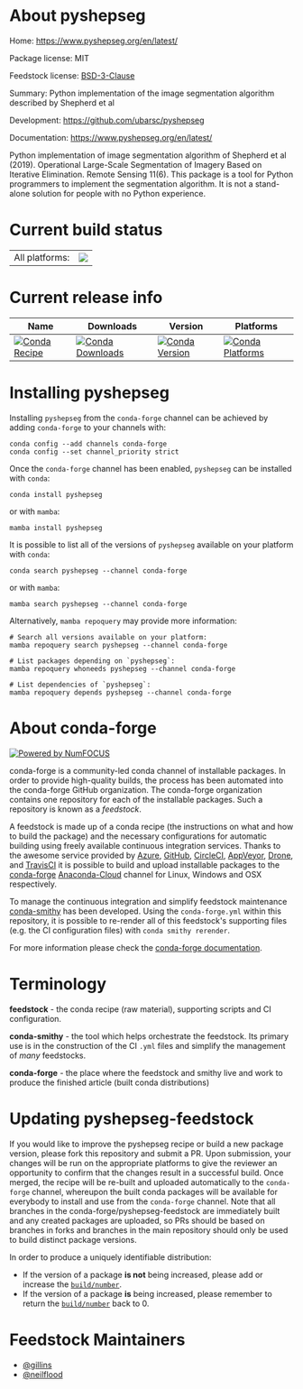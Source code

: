 About pyshepseg
===============

Home: https://www.pyshepseg.org/en/latest/

Package license: MIT

Feedstock license: [BSD-3-Clause](https://github.com/conda-forge/pyshepseg-feedstock/blob/main/LICENSE.txt)

Summary: Python implementation of the image segmentation algorithm described by Shepherd et al

Development: https://github.com/ubarsc/pyshepseg

Documentation: https://www.pyshepseg.org/en/latest/

Python implementation of image segmentation algorithm of Shepherd et al (2019).
Operational Large-Scale Segmentation of Imagery Based on Iterative Elimination. Remote Sensing 11(6).
This package is a tool for Python programmers to implement the segmentation algorithm.
It is not a stand-alone solution for people with no Python experience.


Current build status
====================


<table><tr><td>All platforms:</td>
    <td>
      <a href="https://dev.azure.com/conda-forge/feedstock-builds/_build/latest?definitionId=18533&branchName=main">
        <img src="https://dev.azure.com/conda-forge/feedstock-builds/_apis/build/status/pyshepseg-feedstock?branchName=main">
      </a>
    </td>
  </tr>
</table>

Current release info
====================

| Name | Downloads | Version | Platforms |
| --- | --- | --- | --- |
| [![Conda Recipe](https://img.shields.io/badge/recipe-pyshepseg-green.svg)](https://anaconda.org/conda-forge/pyshepseg) | [![Conda Downloads](https://img.shields.io/conda/dn/conda-forge/pyshepseg.svg)](https://anaconda.org/conda-forge/pyshepseg) | [![Conda Version](https://img.shields.io/conda/vn/conda-forge/pyshepseg.svg)](https://anaconda.org/conda-forge/pyshepseg) | [![Conda Platforms](https://img.shields.io/conda/pn/conda-forge/pyshepseg.svg)](https://anaconda.org/conda-forge/pyshepseg) |

Installing pyshepseg
====================

Installing `pyshepseg` from the `conda-forge` channel can be achieved by adding `conda-forge` to your channels with:

```
conda config --add channels conda-forge
conda config --set channel_priority strict
```

Once the `conda-forge` channel has been enabled, `pyshepseg` can be installed with `conda`:

```
conda install pyshepseg
```

or with `mamba`:

```
mamba install pyshepseg
```

It is possible to list all of the versions of `pyshepseg` available on your platform with `conda`:

```
conda search pyshepseg --channel conda-forge
```

or with `mamba`:

```
mamba search pyshepseg --channel conda-forge
```

Alternatively, `mamba repoquery` may provide more information:

```
# Search all versions available on your platform:
mamba repoquery search pyshepseg --channel conda-forge

# List packages depending on `pyshepseg`:
mamba repoquery whoneeds pyshepseg --channel conda-forge

# List dependencies of `pyshepseg`:
mamba repoquery depends pyshepseg --channel conda-forge
```


About conda-forge
=================

[![Powered by
NumFOCUS](https://img.shields.io/badge/powered%20by-NumFOCUS-orange.svg?style=flat&colorA=E1523D&colorB=007D8A)](https://numfocus.org)

conda-forge is a community-led conda channel of installable packages.
In order to provide high-quality builds, the process has been automated into the
conda-forge GitHub organization. The conda-forge organization contains one repository
for each of the installable packages. Such a repository is known as a *feedstock*.

A feedstock is made up of a conda recipe (the instructions on what and how to build
the package) and the necessary configurations for automatic building using freely
available continuous integration services. Thanks to the awesome service provided by
[Azure](https://azure.microsoft.com/en-us/services/devops/), [GitHub](https://github.com/),
[CircleCI](https://circleci.com/), [AppVeyor](https://www.appveyor.com/),
[Drone](https://cloud.drone.io/welcome), and [TravisCI](https://travis-ci.com/)
it is possible to build and upload installable packages to the
[conda-forge](https://anaconda.org/conda-forge) [Anaconda-Cloud](https://anaconda.org/)
channel for Linux, Windows and OSX respectively.

To manage the continuous integration and simplify feedstock maintenance
[conda-smithy](https://github.com/conda-forge/conda-smithy) has been developed.
Using the ``conda-forge.yml`` within this repository, it is possible to re-render all of
this feedstock's supporting files (e.g. the CI configuration files) with ``conda smithy rerender``.

For more information please check the [conda-forge documentation](https://conda-forge.org/docs/).

Terminology
===========

**feedstock** - the conda recipe (raw material), supporting scripts and CI configuration.

**conda-smithy** - the tool which helps orchestrate the feedstock.
                   Its primary use is in the construction of the CI ``.yml`` files
                   and simplify the management of *many* feedstocks.

**conda-forge** - the place where the feedstock and smithy live and work to
                  produce the finished article (built conda distributions)


Updating pyshepseg-feedstock
============================

If you would like to improve the pyshepseg recipe or build a new
package version, please fork this repository and submit a PR. Upon submission,
your changes will be run on the appropriate platforms to give the reviewer an
opportunity to confirm that the changes result in a successful build. Once
merged, the recipe will be re-built and uploaded automatically to the
`conda-forge` channel, whereupon the built conda packages will be available for
everybody to install and use from the `conda-forge` channel.
Note that all branches in the conda-forge/pyshepseg-feedstock are
immediately built and any created packages are uploaded, so PRs should be based
on branches in forks and branches in the main repository should only be used to
build distinct package versions.

In order to produce a uniquely identifiable distribution:
 * If the version of a package **is not** being increased, please add or increase
   the [``build/number``](https://docs.conda.io/projects/conda-build/en/latest/resources/define-metadata.html#build-number-and-string).
 * If the version of a package **is** being increased, please remember to return
   the [``build/number``](https://docs.conda.io/projects/conda-build/en/latest/resources/define-metadata.html#build-number-and-string)
   back to 0.

Feedstock Maintainers
=====================

* [@gillins](https://github.com/gillins/)
* [@neilflood](https://github.com/neilflood/)

